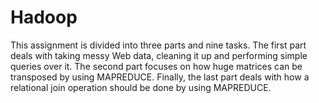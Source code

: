 # Hadoop
This assignment is divided into three parts and nine tasks. The first part deals with taking messy Web data, cleaning it up and performing simple queries over it. The second part focuses on how huge matrices can be transposed by using MAPREDUCE. Finally, the last part deals with how a relational join operation should be done by using MAPREDUCE. 

